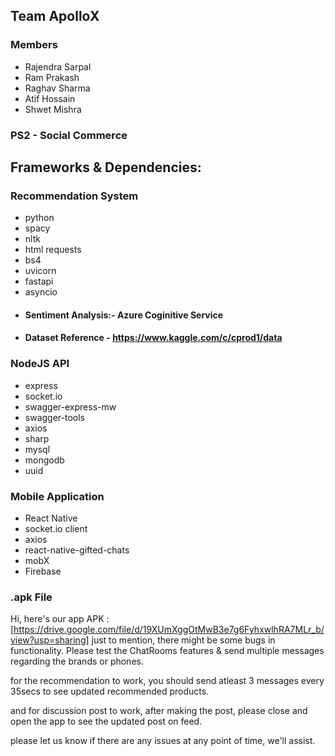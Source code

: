 
## Team ApolloX

### Members
 * Rajendra Sarpal
 * Ram Prakash
 * Raghav Sharma
 * Atif Hossain
 * Shwet Mishra

### PS2 - Social Commerce

## Frameworks & Dependencies:

### Recommendation System
 * python
 * spacy
 * nltk
 * html requests
 * bs4
 * uvicorn
 * fastapi
 * asyncio
 * #### Sentiment Analysis:- Azure Coginitive Service
 * #### Dataset Reference - https://www.kaggle.com/c/cprod1/data

### NodeJS API
 * express
 * socket.io
 * swagger-express-mw
 * swagger-tools
 * axios
 * sharp
 * mysql
 * mongodb
 * uuid
 
### Mobile Application
* React Native
* socket.io client
* axios
* react-native-gifted-chats
* mobX
* Firebase


### .apk File
Hi, 
here's our app APK : [https://drive.google.com/file/d/19XUmXggOtMwB3e7g6FyhxwlhRA7MLr_b/view?usp=sharing]
just to mention, there might be some bugs in functionality.
Please test the ChatRooms features & send multiple messages regarding the brands or phones.

for the recommendation to work, you should send atleast 3 messages every 35secs to see updated recommended products.

and for discussion post to work, after making the post, please close and open the app to see the updated post on feed.

please let us know if there are any issues at any point of time, we'll assist.

